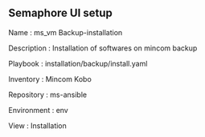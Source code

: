 

## Semaphore UI setup

Name         : ms_vm Backup-installation

Description  : Installation of softwares on mincom backup

Playbook     : installation/backup/install.yaml

Inventory    : Mincom Kobo

Repository   : ms-ansible

Environment  : env

View         : Installation



